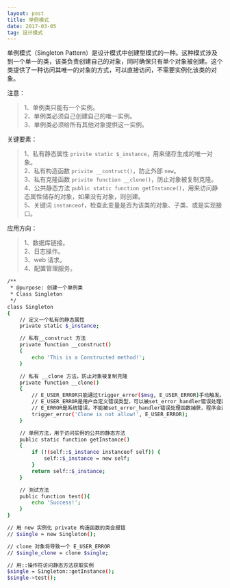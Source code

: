 ```yaml
---
layout: post
title: 单例模式
date: 2017-03-05
tag: 设计模式
---
```


单例模式（Singleton Pattern）是设计模式中创建型模式的一种。这种模式涉及到一个单一的类，该类负责创建自己的对象，同时确保只有单个对象被创建。这个类提供了一种访问其唯一的对象的方式，可以直接访问，不需要实例化该类的对象。

注意：  
>1、单例类只能有一个实例。  
>2、单例类必须自己创建自己的唯一实例。  
>3、单例类必须给所有其他对象提供这一实例。  

关键要素：  
>1、私有静态属性 ```privite static $_instance```，用来储存生成的唯一对象。  
>2、私有构造函数 ```privite __contruct()```，防止外部 ```new```。  
>3、私有克隆函数 ```privite function __clone()```，防止对象被复制克隆。  
>4、公共静态方法 ```public static function getInstance()```，用来访问静态属性储存的对象，如果没有对象，则创建。  
>5、关键词 ```instanceof```，检查此变量是否为该类的对象、子类、或是实现接口。  

应用方向：
>1、数据库链接。  
>2、日志操作。  
>3、web 请求。  
>4、配置管理服务。  

```bash
/**
 * @purpose: 创建一个单例类
 * Class Singleton
 */
class Singleton
{
    // 定义一个私有的静态属性
    private static $_instance;

    // 私有__construct 方法
    private function __construct()
    {
        echo 'This is a Constructed method!';
    }

    // 私有 __clone 方法，防止对象被复制克隆
    private function __clone()
    {
        // E_USER_ERROR只能通过trigger_error($msg, E_USER_ERROR)手动触发。
        // E_USER_ERROR是用户自定义错误类型，可以被set_error_handler错误处理函数捕获，允许程序继续运行。
        // E_ERROR是系统错误，不能被set_error_handler错误处理函数捕获，程序会退出运行
        trigger_error('Clone is not allow!', E_USER_ERROR);
    }

    // 单例方法，用于访问实例的公共的静态方法
    public static function getInstance()
    {
        if (!(self::$_instance instanceof self)) {
            self::$_instance = new self;
        }
        return self::$_instance;
    }

    // 测试方法
    public function test(){
        echo 'Success!';
    }
}

// 用 new 实例化 private 构造函数的类会报错
// $single = new Singleton();

// clone 对象将导致一个 E_USER_ERROR
// $single_clone = clone $single;

// 用::操作符访问静态方法获取实例
$single = Singleton::getInstance();
$single->test();
```